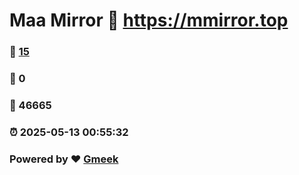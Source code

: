 # Maa Mirror :link: https://mmirror.top 
### :page_facing_up: [15](https://mmirror.top/tag.html) 
### :speech_balloon: 0 
### :hibiscus: 46665 
### :alarm_clock: 2025-05-13 00:55:32 
### Powered by :heart: [Gmeek](https://github.com/Meekdai/Gmeek)
